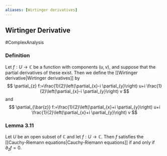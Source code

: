 ```yaml
---
aliases: [Wirtinger derivatives]
---
```

## Wirtinger Derivative
#ComplexAnalysis 

### Definition
Let $f: U \rightarrow \mathbb{C}$ be a function with components $(u, v)$, and suppose that the partial derivatives of these exist. Then we define the [[Wirtinger derivative|Wirtinger derivatives]] by
$$
\partial_{z} f:=\frac{1}{2}\left(\partial_{x}-i \partial_{y}\right) u+i \frac{1}{2}\left(\partial_{x}-i \partial_{y}\right) v
$$
and
$$
\partial_{\bar{z}} f:=\frac{1}{2}\left(\partial_{x}+i \partial_{y}\right) u+i \frac{1}{2}\left(\partial_{x}+i \partial_{y}\right) v
$$

### Lemma 3.11
Let $U$ be an open subset of $\mathbb{C}$ and let $f: U \rightarrow \mathbb{C}$. Then $f$ satisfies the [[Cauchy-Riemann equations|Cauchy-Riemann equations]] if and only if $\partial_{\bar{z}} f=0$.